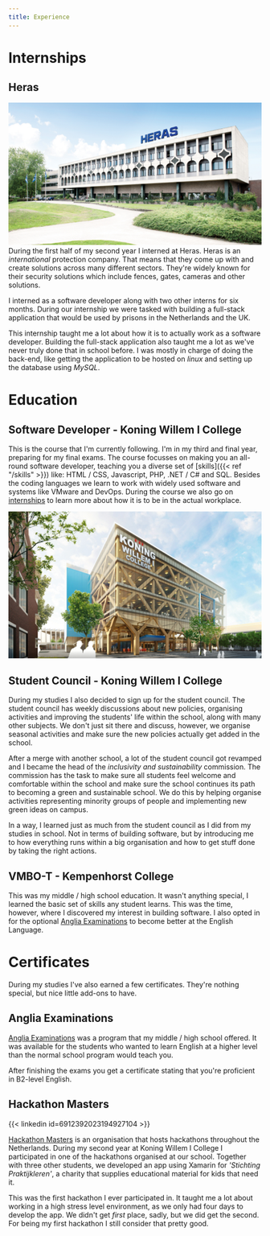 ```yaml
---
title: Experience
---
```


# Internships

## Heras
[![Heras B.V.](heras.png)](https://www.heras.co.uk/)
During the first half of my second year I interned at Heras. Heras is an *international* protection company. That means that they come up with and create solutions across many different sectors. They're widely known for their security solutions which include fences, gates, cameras and other solutions.

I interned as a software developer along with two other interns for six months. During our internship we were tasked with building a full-stack application that would be used by prisons in the Netherlands and the UK.

This internship taught me a lot about how it is to actually work as a software developer. Building the full-stack application also taught me a lot as we've never truly done that in school before. I was mostly in charge of doing the back-end, like getting the application to be hosted on *linux* and setting up the database using *MySQL*. 

# Education

## Software Developer - Koning Willem I College
This is the course that I'm currently following. I'm in my third and final year, preparing for my final exams. The course focusses on making you an all-round software developer, teaching you a diverse set of [skills]({{< ref "/skills" >}}) like: HTML / CSS, Javascript, PHP, .NET / C# and SQL. Besides the coding languages we learn to work with widely used software and systems like VMware and DevOps. During the course we also go on [internships](#internships) to learn more about how it is to be in the actual workplace.

[![Koning Willem I College](kw1c.jpg)](https://kw1c.nl)

## Student Council - Koning Willem I College
During my studies I also decided to sign up for the student council. The student council has weekly discussions about new policies, organising activities and improving the students' life within the school, along with many other subjects. We don't just sit there and discuss, however, we organise seasonal activities and make sure the new policies actually get added in the school.

After a merge with another school, a lot of the student council got revamped and I became the head of the *inclusivity and sustainability* commission. The commission has the task to make sure all students feel welcome and comfortable within the school and make sure the school continues its path to becoming a green and sustainable school. We do this by helping organise activities representing minority groups of people and implementing new green ideas on campus.

In a way, I learned just as much from the student council as I did from my studies in school. Not in terms of building software, but by introducing me to how everything runs within a big organisation and how to get stuff done by taking the right actions.

## VMBO-T - Kempenhorst College
This was my middle / high school education. It wasn't anything special, I learned the basic set of skills any student learns. This was the time, however, where I discovered my interest in building software. I also opted in for the optional [Anglia Examinations](#anglia-examinations) to become better at the English Language.

# Certificates
During my studies I've also earned a few certificates. They're nothing special, but nice little add-ons to have.

## Anglia Examinations
[Anglia Examinations](https://www.anglia.org/) was a program that my middle / high school offered. It was available for the students who wanted to learn English at a higher level than the normal school program would teach you.

After finishing the exams you get a certificate stating that you're proficient in B2-level English.

## Hackathon Masters 
{{< linkedin id=6912392023194927104 >}}

[Hackathon Masters](https://hackathonmasters.com/) is an organisation that hosts hackathons throughout the Netherlands. During my second year at Koning Willem I College I participated in one of the hackathons organised at our school. Together with three other students, we developed an app using Xamarin for *'Stichting Praktijkleren'*, a charity that supplies educational material for kids that need it.

This was the first hackathon I ever participated in. It taught me a lot about working in a high stress level environment, as we only had four days to develop the app. We didn't get *first* place, sadly, but we did get the second. For being my first hackathon I still consider that pretty good.
